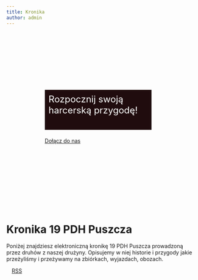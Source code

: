 ```yaml
---
title: Kronika
author: admin
---
```


<style>
.joinus {
  position: relative;
  top: -1ex;
  padding: 160px 20%;
  background-image: url(/assets/bg.jpg);
  background-size: cover;
  background-position: 50%;
  background-repeat: no-repeat;
  display: flex;
  flex-direction: column;
}

.joinus button {
  width: 160px;
}

.title {
  background-color: #200c0e;
  color: #fff;
  width: 260px;
  height: 85px;
  margin-bottom: 20px;
  text-align: left;
  padding: 10px;
  font-size: 24px;
}

.about {
  display: flex;
  flex-direction: row;
  padding: 4ex 2ex;
}

.about > div {
  padding: 1ex;
}

@media (max-width: 420px) {
  .joinus {
    align-items: center;
  }
}
@media (max-width: 540px) {
  .about {
    flex-direction: column;
  }

}

@media (prefers-color-scheme: dark) {
  section.joinus {
    background-image: url(/assets/bg-dark.jpg);
  }
}
</style>
<section class="joinus">
  <div class="heading">
    <div class="title">
      Rozpocznij swoją harcerską przygodę!
    </div>
  </div>
  <a href="/kontakt.html" class="button">Dołącz do nas</a>
</section>


<h1 id="kronika">Kronika 19 PDH Puszcza</h1>

<p style="text-align: left">Poniżej znajdziesz elektroniczną kronikę 19 PDH Puszcza prowadzoną przez druhów z naszej drużyny. Opisujemy w niej historie i przygody jakie przeżyliśmy i przeżywamy na zbiórkach, wyjazdach, obozach.</p>


<p><a href="/kronika/rss.xml"><img alt="" src="/assets/rss.svg" style="height:1em" />RSS</a></p>
